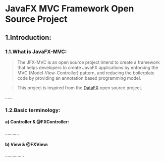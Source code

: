 # JavaFX MVC Framework Open Source Project
## 1.Introduction:
### 1.1.What is JavaFX-MVC:
> The JFX-MVC is an open source project intend to create a framework that helps developers to create JavaFX applications 
by enforcing the MVC (Model-View-Controller) pattern, and reducing the boilerplate code by providing an annotation based 
programming model.

>This project is inspired from the [DataFX](https://github.com/guigarage/DataFX) open source project. 

......

### 1.2.Basic terminology:
#### a) Controller & @FXController:
...........
#### b) View & @FXView:
...............

  
